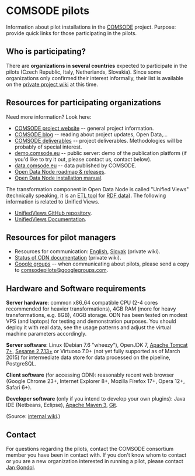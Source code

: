# COMSODE pilots

Information about pilot installations in the [COMSODE](http://www.comsode.eu/) project. Purpose: provide quick links for those participating in the pilots.

## Who is participating?

There are **organizations in several countries** expected to participate in the pilots (Czech Republic, Italy, Netherlands, Slovakia). Since some organizations only confirmed their interest informally, their list is available on the [private project wiki](https://team.eea.sk/wiki/display/COMSODE/Pilot+Cases+-+work+area) at this time.

## Resources for participating organizations

Need more information? Look here:

- [COMSODE project website](http://www.comsode.eu/) -- general project information.
- [COMSODE blog](http://www.comsode.eu/index.php/blog/) -- reading about project updates, Open Data,...
- [COMSODE deliverables](http://www.comsode.eu/index.php/deliverables/) -- project deliverables. Methodologies will be probably of special interest.
- [demo.comsode.eu](http://demo.comsode.eu/) -- public server: demo of the publication platform (if you'd like to try it out, please contact us, contact below).
- [data.comsode.eu](http://data.comsode.eu/) -- data published by COMSODE.
- [Open Data Node roadmap & releases](https://utopia.sk/wiki/display/ODN/Roadmap+and+releases).
- [Open Data Node installation manual](https://utopia.sk/wiki/display/ODN/Open+Data+Node+v1.0.0).

The transformation component in Open Data Node is called "Unified Views" (technically speaking, it is an [ETL tool](https://en.wikipedia.org/wiki/Extract,_transform,_load) for [RDF data](https://en.wikipedia.org/wiki/Resource_Description_Framework)). The following information is related to Unified Views.

- [UnifiedViews GitHub repository](https://github.com/UnifiedViews).
- [UnifiedViews Documentation](https://grips.semantic-web.at/display/UDDOC/Introduction).

## Resources for pilot managers

- Resources for communication: [English](https://team.eea.sk/wiki/display/COMSODE/PILOT+materials+for+communication+-+ENG+version), [Slovak](https://team.eea.sk/wiki/display/COMSODE/PILOT+materials+for+communication+-+SK+version) (private wiki).
- [Status of ODN documentation](https://team.eea.sk/wiki/display/COMSODE/Documentation+for+ODN+-+public) (private wiki).
- [Google groups](https://groups.google.com/forum/#!forum/comsodepilots) -- when communicating about pilots, please send a copy to [comsodepilots@googlegroups.com](mailto:comsodepilots@googlegroups.com).

## Hardware and Software requirements

**Server hardware**: common x86_64 compatible CPU (2-4 cores recommended for heavier transformations), 4GB RAM (more for heavy transformations, e.g. 8GB), 40GB storage. ODN has been tested on modest VPS (and laptops) for testing and demonstration purposes. You should deploy it with real data, see the usage patterns and adjust the virtual machine parameters accordingly.

**Server software**: Linux (Debian 7.6 "wheezy"), OpenJDK 7, [Apache Tomcat 7+](http://tomcat.apache.org/), [Sesame 2.7.13+](http://sourceforge.net/projects/sesame/files/Sesame%202/) or Virtuoso 7.0+ (not yet fully supported as of March 2015) for intermediate data store for data processed on the pipeline, PostgreSQL.

**Client software** (for accessing ODN): reasonably recent web browser (Google Chrome 23+, Internet Explorer 8+, Mozilla Firefox 17+, Opera 12+, Safari 6+).

**Developer software** (only if you intend to develop your own plugins): Java IDE (Netbeans, Eclipse), [Apache Maven 3](http://maven.apache.org/), [Git](http://git-scm.com/downloads).

(Source: [internal wiki](https://utopia.sk/wiki/display/ODN/HW+and+SW+requirements+for+ODN).)

## Contact

For questions regarding the pilots, contact the COMSODE consortium member you have been in contact with. If you don't know whom to contact or you are a new organization interested in running a pilot, please contact [Jan Gondol](mailto:gondol@gondol.sk).
